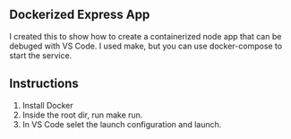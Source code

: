 ## Dockerized Express App

I created this to show how to create a containerized node app that can be debuged with VS Code. I used make, but you can use docker-compose to start the service. 

## Instructions

1. Install Docker
2. Inside the root dir, run make run.
3. In VS Code selet the launch configuration and launch.